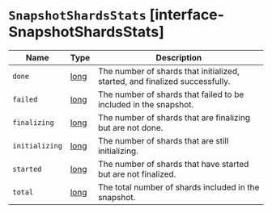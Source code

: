 # `SnapshotShardsStats` [interface-SnapshotShardsStats]

| Name | Type | Description |
| - | - | - |
| `done` | [long](./long.md) | The number of shards that initialized, started, and finalized successfully. |
| `failed` | [long](./long.md) | The number of shards that failed to be included in the snapshot. |
| `finalizing` | [long](./long.md) | The number of shards that are finalizing but are not done. |
| `initializing` | [long](./long.md) | The number of shards that are still initializing. |
| `started` | [long](./long.md) | The number of shards that have started but are not finalized. |
| `total` | [long](./long.md) | The total number of shards included in the snapshot. |
